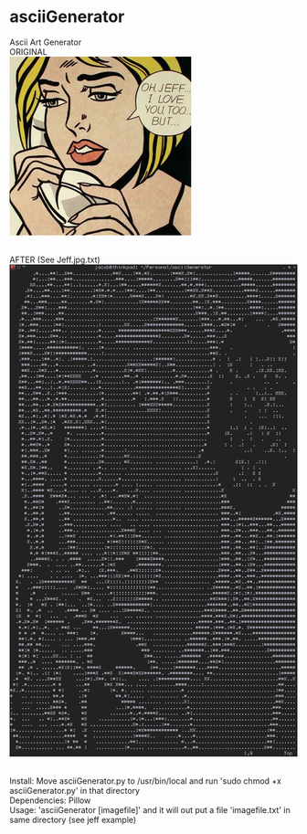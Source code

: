 # asciiGenerator
Ascii Art Generator <br />
ORIGINAL <br />
![Alt Text](https://github.com/SageTheWizard/asciiGenerator/blob/master/jeff.jpg) <br /> <br />

AFTER (See Jeff.jpg.txt) <br /> 
![Alt Text](https://github.com/SageTheWizard/asciiGenerator/blob/master/asciiart.png) <br /> <br />

Install: Move asciiGenerator.py to /usr/bin/local and run 'sudo chmod +x asciiGenerator.py' in that directory <br />
Dependencies: Pillow <br />
Usage: 'asciiGenerator [imagefile]' and it will out put a file 'imagefile.txt'  in same directory (see jeff example)
